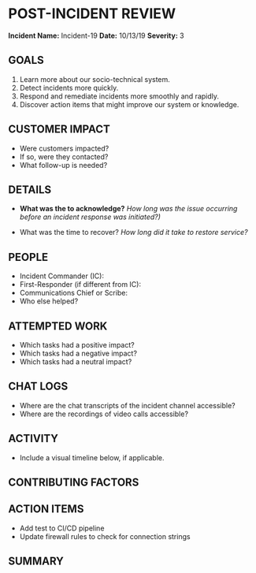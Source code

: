 # POST-INCIDENT REVIEW

**Incident Name:** Incident-19
**Date:** 10/13/19
**Severity:** 3

## GOALS
1. Learn more about our socio-technical system. 
2. Detect incidents more quickly.
3. Respond and remediate incidents more smoothly and rapidly.
4. Discover action items that might improve our system or knowledge. 

## CUSTOMER IMPACT

* Were customers impacted?
* If so, were they contacted?
* What follow-up is needed?

## DETAILS

* **What was the to acknowledge?** _How long was the issue occurring before an incident response was initiated?)_

* What was the time to recover? _How long did it take to restore service?_ 

## PEOPLE
* Incident Commander (IC):
* First-Responder (if different from IC):
* Communications Chief or Scribe: 
* Who else helped?

## ATTEMPTED WORK
* Which tasks had a positive impact?
* Which tasks had a negative impact?
* Which tasks had a neutral impact?

## CHAT LOGS
* Where are the chat transcripts of the incident channel accessible?
* Where are the recordings of video calls accessible?

## ACTIVITY
* Include a visual timeline below, if applicable.

## CONTRIBUTING FACTORS

## ACTION ITEMS
* Add test to CI/CD pipeline
* Update firewall rules to check for connection strings

## SUMMARY


